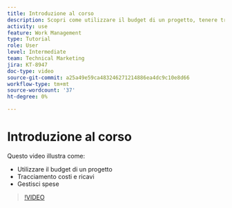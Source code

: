 ```yaml
---
title: Introduzione al corso
description: Scopri come utilizzare il budget di un progetto, tenere traccia di costi e ricavi e gestire le spese in [!DNL  Workfront].
activity: use
feature: Work Management
type: Tutorial
role: User
level: Intermediate
team: Technical Marketing
jira: KT-8947
doc-type: video
source-git-commit: a25a49e59ca483246271214886ea4dc9c10e8d66
workflow-type: tm+mt
source-wordcount: '37'
ht-degree: 0%

---
```


# Introduzione al corso

Questo video illustra come:

* Utilizzare il budget di un progetto
* Tracciamento costi e ricavi
* Gestisci spese

>[!VIDEO](https://video.tv.adobe.com/v/335207/?quality=12&learn=on)
